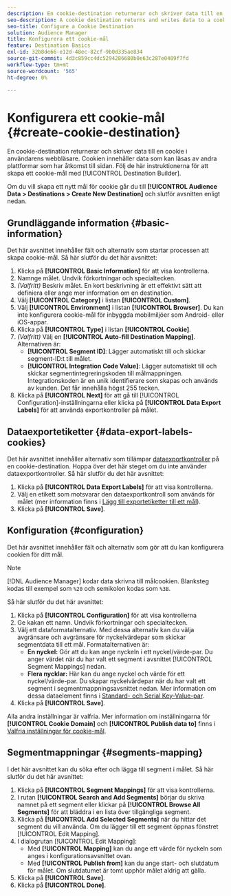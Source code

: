 ```yaml
---
description: En cookie-destination returnerar och skriver data till en cookie i användarens webbläsare. Cookien innehåller data som kan läsas av andra plattformar som har åtkomst till sidan. Följ de här instruktionerna för att skapa ett cookie-mål med [!UICONTROL Destination Builder].
seo-description: A cookie destination returns and writes data to a cookie in the user's browser. The cookie contains data that can be read by other platforms that have access to the page. Follow these instructions to create a cookie destination with [!UICONTROL Destination Builder].
seo-title: Configure a Cookie Destination
solution: Audience Manager
title: Konfigurera ett cookie-mål
feature: Destination Basics
exl-id: 32b8de66-e12d-48ec-82cf-9b0d335ae834
source-git-commit: 4d3c859cc4dc5294286680b0e63c287e0409f7fd
workflow-type: tm+mt
source-wordcount: '565'
ht-degree: 0%

---
```


# Konfigurera ett cookie-mål {#create-cookie-destination}

En cookie-destination returnerar och skriver data till en cookie i användarens webbläsare. Cookien innehåller data som kan läsas av andra plattformar som har åtkomst till sidan. Följ de här instruktionerna för att skapa ett cookie-mål med [!UICONTROL Destination Builder].

<!-- create-cookie-destination.xml -->

Om du vill skapa ett nytt mål för cookie går du till **[!UICONTROL Audience Data > Destinations > Create New Destination]** och slutför avsnitten enligt nedan.

## Grundläggande information {#basic-information}

Det här avsnittet innehåller fält och alternativ som startar processen att skapa cookie-mål. Så här slutför du det här avsnittet:

1. Klicka på **[!UICONTROL Basic Information]** för att visa kontrollerna.
2. Namnge målet. Undvik förkortningar och specialtecken.
3. *(Valfritt)* Beskriv målet. En kort beskrivning är ett effektivt sätt att definiera eller ange mer information om en destination.
4. Välj **[!UICONTROL Category]** i listan **[!UICONTROL Custom]**.
5. Välj **[!UICONTROL Environment]** i listan **[!UICONTROL Browser]**. Du kan inte konfigurera cookie-mål för inbyggda mobilmiljöer som Android- eller iOS-appar.
6. Klicka på **[!UICONTROL Type]** i listan **[!UICONTROL Cookie]**.
7. *(Valfritt)* Välj en **[!UICONTROL Auto-fill Destination Mapping]**. Alternativen är:
   * **[!UICONTROL Segment ID]**: Lägger automatiskt till och skickar segment-ID:t till målet.
   * **[!UICONTROL Integration Code Value]**: Lägger automatiskt till och skickar segmentintegreringskoden till målmappningen. Integrationskoden är en unik identifierare som skapas och används av kunden. Det får innehålla högst 255 tecken.
8. Klicka på **[!UICONTROL Next]** för att gå till [!UICONTROL Configuration]-inställningarna eller klicka på **[!UICONTROL Data Export Labels]** för att använda exportkontroller på målet.

## Dataexportetiketter {#data-export-labels-cookies}

Det här avsnittet innehåller alternativ som tillämpar [dataexportkontroller](../../features/data-export-controls.md) på en cookie-destination. Hoppa över det här steget om du inte använder dataexportkontroller. Så här slutför du det här avsnittet:

1. Klicka på **[!UICONTROL Data Export Labels]** för att visa kontrollerna.
2. Välj en etikett som motsvarar den dataexportkontroll som används för målet (mer information finns i [Lägg till exportetiketter till ett mål](/help/using/features/destinations/add-data-export-labels.md)).
3. Klicka på **[!UICONTROL Save]**.

## Konfiguration {#configuration}

Det här avsnittet innehåller fält och alternativ som gör att du kan konfigurera cookien för ditt mål.

>[!NOTE]
>
>[!DNL Audience Manager] kodar data skrivna till målcookien. Blanksteg kodas till exempel som `%20` och semikolon kodas som `%3B`.

Så här slutför du det här avsnittet:

1. Klicka på **[!UICONTROL Configuration]** för att visa kontrollerna
1. Ge kakan ett namn. Undvik förkortningar och specialtecken.
1. Välj ett dataformatalternativ. Med dessa alternativ kan du välja avgränsare och avgränsare för nyckelvärdepar som skickar segmentdata till ett mål. Formatalternativen är:
   * **En nyckel:** Gör att du kan ange nyckeln i ett nyckel/värde-par. Du anger värdet när du har valt ett segment i avsnittet [!UICONTROL Segment Mappings] nedan.
   * **Flera nycklar:** Här kan du ange nyckel och värde för ett nyckel/värde-par. Du skapar nyckelvärdepar när du har valt ett segment i segmentmappningsavsnittet nedan.
Mer information om dessa dataelement finns i [Standard- och Serial Key-Value-par](../../features/destinations/key-value-pairs.md).
1. Klicka på **[!UICONTROL Save]**.

Alla andra inställningar är valfria. Mer information om inställningarna för **[!UICONTROL Cookie Domain]** och **[!UICONTROL Publish data to]** finns i [Valfria inställningar för cookie-mål](/help/using/features/destinations/cookie-destination-options.md).

## Segmentmappningar {#segments-mapping}

I det här avsnittet kan du söka efter och lägga till segment i målet. Så här slutför du det här avsnittet:

1. Klicka på **[!UICONTROL Segment Mappings]** för att visa kontrollerna.
1. I rutan **[!UICONTROL Search and Add Segments]** börjar du skriva namnet på ett segment eller klickar på **[!UICONTROL Browse All Segments]** för att bläddra i en lista över tillgängliga segment.
1. Klicka på **[!UICONTROL Add Selected Segments]** när du hittar det segment du vill använda. Om du lägger till ett segment öppnas fönstret [!UICONTROL Edit Mapping].
1. I dialogrutan [!UICONTROL Edit Mapping]:
   * Med **[!UICONTROL Mapping]** kan du ange ett värde för nyckeln som anges i konfigurationsavsnittet ovan.
   * Med **[!UICONTROL Publish from]** kan du ange start- och slutdatum för målet. Om slutdatumet är tomt upphör målet aldrig att gälla.
1. Klicka på **[!UICONTROL Save]**.
1. Klicka på **[!UICONTROL Done]**.
